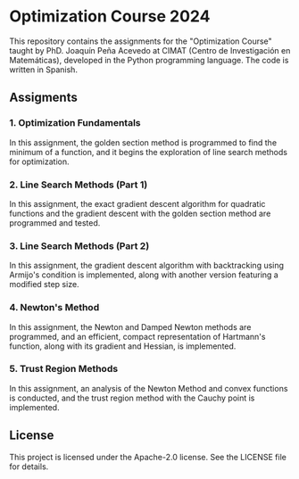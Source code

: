 # Optimization Course 2024

This repository contains the assignments for the "Optimization Course" taught by PhD. Joaquín Peña Acevedo at CIMAT (Centro de Investigación en Matemáticas), developed in the Python programming language. The code is written in Spanish.

## Assigments

### 1. Optimization Fundamentals
In this assignment, the golden section method is programmed to find the minimum of a function, and it begins the exploration of line search methods for optimization.

### 2. Line Search Methods (Part 1)
In this assignment, the exact gradient descent algorithm for quadratic functions and the gradient descent with the golden section method are programmed and tested.

### 3. Line Search Methods (Part 2)
In this assignment, the gradient descent algorithm with backtracking using Armijo's condition is implemented, along with another version featuring a modified step size.

### 4. Newton's Method
In this assignment, the Newton and Damped Newton methods are programmed, and an efficient, compact representation of Hartmann's function, along with its gradient and Hessian, is implemented.

### 5. Trust Region Methods
In this assignment, an analysis of the Newton Method and convex functions is conducted, and the trust region method with the Cauchy point is implemented.

## License
This project is licensed under the Apache-2.0 license. See the LICENSE file for details.
